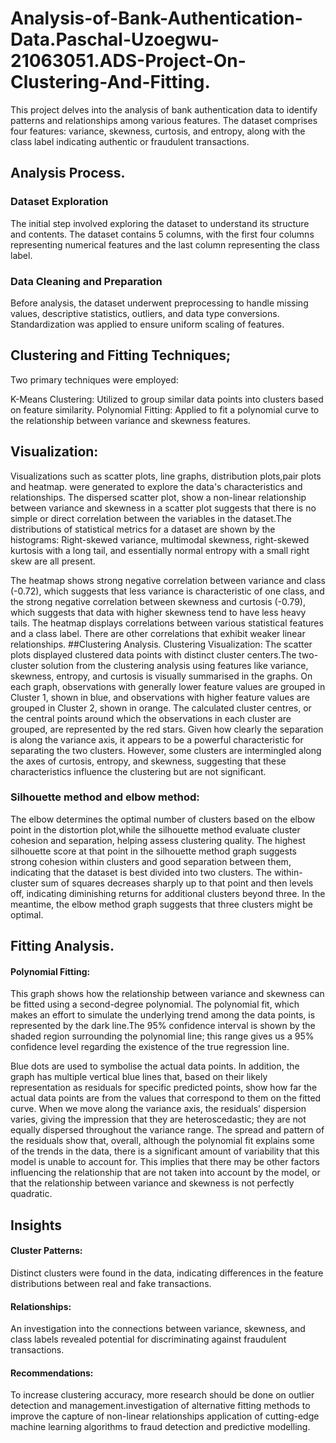 # Analysis-of-Bank-Authentication-Data.Paschal-Uzoegwu-21063051.ADS-Project-On-Clustering-And-Fitting.
This project delves into the analysis of bank authentication data to identify patterns and relationships among various features. The dataset comprises four features: variance, skewness, curtosis, and entropy, along with the class label indicating authentic or fraudulent transactions.
## Analysis Process.
### Dataset Exploration
The initial step involved exploring the dataset to understand its structure and contents. The dataset contains 5 columns, with the first four columns representing numerical features and the last column representing the class label.

### Data Cleaning and Preparation
Before analysis, the dataset underwent preprocessing to handle missing values, descriptive statistics, outliers, and data type conversions. Standardization was applied to ensure uniform scaling of features.

## Clustering and Fitting Techniques;
Two primary techniques were employed:

K-Means Clustering: Utilized to group similar data points into clusters based on feature similarity.
Polynomial Fitting: Applied to fit a polynomial curve to the relationship between variance and skewness features.
## Visualization:
Visualizations such as scatter plots, line graphs, distribution plots,pair plots and heatmap. were generated to explore the data's characteristics and relationships.
The dispersed scatter plot, show a non-linear relationship between variance and skewness in a scatter plot suggests that there is no simple or direct correlation between the variables in the dataset.The distributions of statistical metrics  for a dataset are shown by the histograms: Right-skewed variance, multimodal skewness, right-skewed kurtosis with a long tail, and essentially normal entropy with a small right skew are all present.

The heatmap shows strong negative correlation between variance and class (-0.72), which suggests that less variance is characteristic of one class, and the strong negative correlation between skewness and curtosis (-0.79), which suggests that data with higher skewness tend to have less heavy tails. The heatmap displays correlations between various statistical features and a class label. There are other correlations that exhibit weaker linear relationships.
##Clustering Analysis.
Clustering Visualization: The scatter plots displayed clustered data points with distinct cluster centers.The two-cluster solution from the clustering analysis using features like variance, skewness, entropy, and curtosis is visually summarised in the graphs. On each graph, observations with generally lower feature values are grouped in Cluster 1, shown in blue, and observations with higher feature values are grouped in Cluster 2, shown in orange. The calculated cluster centres, or the central points around which the observations in each cluster are grouped, are represented by the red stars. Given how clearly the separation is along the variance axis, it appears to be a powerful characteristic for separating the two clusters. However, some clusters are intermingled along the axes of curtosis, entropy, and skewness, suggesting that these characteristics influence the clustering but are not significant.

### Silhouette method and elbow method:
The elbow determines the optimal number of clusters based on the elbow point in the distortion plot,while the silhouette method evaluate 
cluster cohesion and separation, helping assess clustering quality. The highest silhouette score at that point in the silhouette method graph suggests strong cohesion within clusters and good separation between them, indicating that the dataset is best divided into two clusters. 
The within-cluster sum of squares decreases sharply up to that point and then levels off, indicating diminishing returns for additional clusters beyond three. In the meantime, the elbow method graph suggests that three clusters might be optimal.

## Fitting Analysis.
#### Polynomial Fitting:
This graph shows how the relationship between variance and skewness can be fitted using a second-degree polynomial. The polynomial fit, which makes an effort to simulate the underlying trend among the data points, is represented by the dark line.The 95% confidence interval is shown by the shaded region surrounding the polynomial line; this range gives us a 95% confidence level regarding the existence of the true regression line.

Blue dots are used to symbolise the actual data points. In addition, the graph has multiple vertical blue lines that, based on their likely representation as residuals for specific predicted points, show how far the actual data points are from the values that correspond to them on the fitted curve. When we move along the variance axis, the residuals' dispersion varies, giving the impression that they are heteroscedastic; they are not equally dispersed throughout the variance range.
The spread and pattern of the residuals show that, overall, although the polynomial fit explains some of the trends in the data, there is a significant amount of variability that this model is unable to account for. This implies that there may be other factors influencing the relationship that are not taken into account by the model, or that the relationship between variance and skewness is not perfectly quadratic.

## Insights
#### Cluster Patterns: 
Distinct clusters were found in the data, indicating differences in the feature distributions between real and fake transactions.
#### Relationships: 
An investigation into the connections between variance, skewness, and class labels revealed potential for discriminating against fraudulent transactions.
#### Recommendations:
To increase clustering accuracy, more research should be done on outlier detection and management.investigation of alternative fitting methods to improve the capture of non-linear relationships application of cutting-edge machine learning algorithms to fraud detection and predictive modelling.
